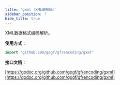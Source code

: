 ```yaml
---
title: 'gxml (XML编解码)'
sidebar_position: 7
hide_title: true
---
```


XML数据格式编码解析。

**使用方式**：

```  go
import "github.com/gogf/gf/encoding/gxml"

```

**接口文档**：

[https://godoc.org/github.com/gogf/gf/encoding/gxml](https://godoc.org/github.com/gogf/gf/encoding/gxml)